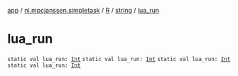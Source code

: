 [app](../../../index.md) / [nl.mpcjanssen.simpletask](../../index.md) / [R](../index.md) / [string](index.md) / [lua_run](.)

# lua_run

`static val lua_run: `[`Int`](https://kotlinlang.org/api/latest/jvm/stdlib/kotlin/-int/index.html)
`static val lua_run: `[`Int`](https://kotlinlang.org/api/latest/jvm/stdlib/kotlin/-int/index.html)
`static val lua_run: `[`Int`](https://kotlinlang.org/api/latest/jvm/stdlib/kotlin/-int/index.html)
`static val lua_run: `[`Int`](https://kotlinlang.org/api/latest/jvm/stdlib/kotlin/-int/index.html)